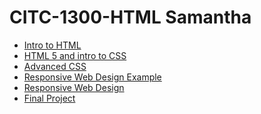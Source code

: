 # CITC-1300-HTML Samantha


<ul>
<li><a href="intro_to_html/index.html" target="_blank" >Intro to HTML </a></li>
<li><a href="intro_to_html/Demo/index.html" target="_blank" >HTML 5 and intro to CSS </a></li>
<li><a href="Demo/index.html"> Advanced CSS </a></li>
<li><a href="Responsive_Web_Design/index.html"> Responsive Web Design Example </a></li>
<li><a href="Demo/index.html"> Responsive Web Design</a></li>
<li><a href="FinalProject/index.html"> Final Project</a></li>
</ul>
